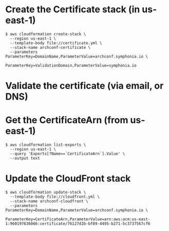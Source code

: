 # Create the Certificate stack (in us-east-1)

```
$ aws cloudformation create-stack \
  --region us-east-1 \
  --template-body file://certificate.yml \
  --stack-name archconf-certificate \
  --parameters ParameterKey=DomainName,ParameterValue=archconf.symphonia.io \
               ParameterKey=ValidationDomain,ParameterValue=symphonia.io
```

# Validate the certificate (via email, or DNS)

# Get the CertificateArn (from us-east-1)

```
$ aws cloudformation list-exports \
  --region us-east-1 \
  --query 'Exports[?Name==`CertificateArn`].Value' \
  --output text
```


# Update the CloudFront stack

```
$ aws cloudformation update-stack \
  --template-body file://cloudfront.yml \
  --stack-name archconf-cloudfront \
  --parameters ParameterKey=DomainName,ParameterValue=archconf.symphonia.io \
               ParameterKey=CertificateArn,ParameterValue=arn:aws:acm:us-east-1:960197636066:certificate/76127d2b-bf89-4495-b271-5c3737567cf6
```

